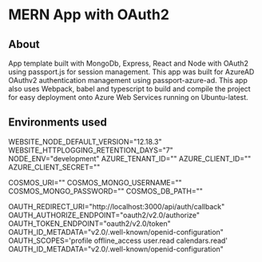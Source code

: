 # MERN App with OAuth2

## About

App template built with MongoDb, Express, React and Node with OAuth2 using passport.js for session management. This app was built for AzureAD OAuthv2 authentication management using passport-azure-ad. This app also uses Webpack, babel and typescript to build and compile the project for easy deployment onto Azure Web Services running on Ubuntu-latest.

## Environments used

WEBSITE_NODE_DEFAULT_VERSION="12.18.3"
WEBSITE_HTTPLOGGING_RETENTION_DAYS="7"
NODE_ENV="development"
AZURE_TENANT_ID=""
AZURE_CLIENT_ID=""
AZURE_CLIENT_SECRET=""

COSMOS_URI=""
COSMOS_MONGO_USERNAME=""
COSMOS_MONGO_PASSWORD=""
COSMOS_DB_PATH=""

OAUTH_REDIRECT_URI="http://localhost:3000/api/auth/callback"
OAUTH_AUTHORIZE_ENDPOINT="oauth2/v2.0/authorize"
OAUTH_TOKEN_ENDPOINT="oauth2/v2.0/token"
OAUTH_ID_METADATA="v2.0/.well-known/openid-configuration"
OAUTH_SCOPES='profile offline_access user.read calendars.read'
OAUTH_ID_METADATA="v2.0/.well-known/openid-configuration"

